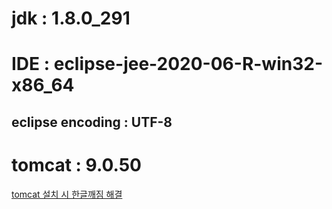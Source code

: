 # jdk : 1.8.0_291
# IDE : eclipse-jee-2020-06-R-win32-x86_64
## eclipse encoding : UTF-8
# tomcat : 9.0.50
 [tomcat 설치 시 한글깨짐 해결](https://sjkim-dev.tistory.com/9)
